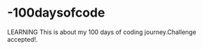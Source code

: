 # -100daysofcode
LEARNING
    This is about my  100 days of coding journey.Challenge accepted!.
    
